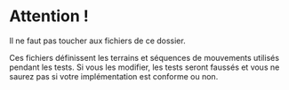 # Attention !

Il ne faut pas toucher aux fichiers de ce dossier.

Ces fichiers définissent les terrains et séquences de mouvements utilisés pendant les tests.
Si vous les modifier, les tests seront faussés et vous ne saurez pas si votre implémentation est conforme ou non.